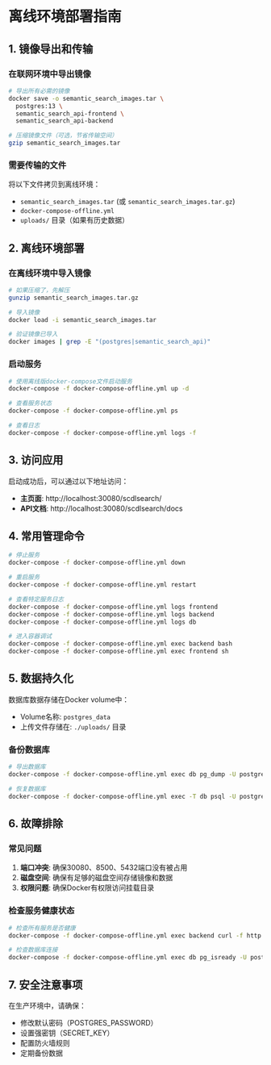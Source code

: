 # 离线环境部署指南

## 1. 镜像导出和传输

### 在联网环境中导出镜像
```bash
# 导出所有必需的镜像
docker save -o semantic_search_images.tar \
  postgres:13 \
  semantic_search_api-frontend \
  semantic_search_api-backend

# 压缩镜像文件（可选，节省传输空间）
gzip semantic_search_images.tar
```

### 需要传输的文件
将以下文件拷贝到离线环境：
- `semantic_search_images.tar` (或 `semantic_search_images.tar.gz`)
- `docker-compose-offline.yml`
- `uploads/` 目录（如果有历史数据）

## 2. 离线环境部署

### 在离线环境中导入镜像
```bash
# 如果压缩了，先解压
gunzip semantic_search_images.tar.gz

# 导入镜像
docker load -i semantic_search_images.tar

# 验证镜像已导入
docker images | grep -E "(postgres|semantic_search_api)"
```

### 启动服务
```bash
# 使用离线版docker-compose文件启动服务
docker-compose -f docker-compose-offline.yml up -d

# 查看服务状态
docker-compose -f docker-compose-offline.yml ps

# 查看日志
docker-compose -f docker-compose-offline.yml logs -f
```

## 3. 访问应用

启动成功后，可以通过以下地址访问：
- **主页面**: http://localhost:30080/scdlsearch/
- **API文档**: http://localhost:30080/scdlsearch/docs

## 4. 常用管理命令

```bash
# 停止服务
docker-compose -f docker-compose-offline.yml down

# 重启服务
docker-compose -f docker-compose-offline.yml restart

# 查看特定服务日志
docker-compose -f docker-compose-offline.yml logs frontend
docker-compose -f docker-compose-offline.yml logs backend
docker-compose -f docker-compose-offline.yml logs db

# 进入容器调试
docker-compose -f docker-compose-offline.yml exec backend bash
docker-compose -f docker-compose-offline.yml exec frontend sh
```

## 5. 数据持久化

数据库数据存储在Docker volume中：
- Volume名称: `postgres_data`
- 上传文件存储在: `./uploads/` 目录

### 备份数据库
```bash
# 导出数据库
docker-compose -f docker-compose-offline.yml exec db pg_dump -U postgres semantic_search > backup.sql

# 恢复数据库
docker-compose -f docker-compose-offline.yml exec -T db psql -U postgres semantic_search < backup.sql
```

## 6. 故障排除

### 常见问题
1. **端口冲突**: 确保30080、8500、5432端口没有被占用
2. **磁盘空间**: 确保有足够的磁盘空间存储镜像和数据
3. **权限问题**: 确保Docker有权限访问挂载目录

### 检查服务健康状态
```bash
# 检查所有服务是否健康
docker-compose -f docker-compose-offline.yml exec backend curl -f http://localhost:8500/scdlsearch/health

# 检查数据库连接
docker-compose -f docker-compose-offline.yml exec db pg_isready -U postgres
```

## 7. 安全注意事项

在生产环境中，请确保：
- 修改默认密码（POSTGRES_PASSWORD）
- 设置强密钥（SECRET_KEY）
- 配置防火墙规则
- 定期备份数据